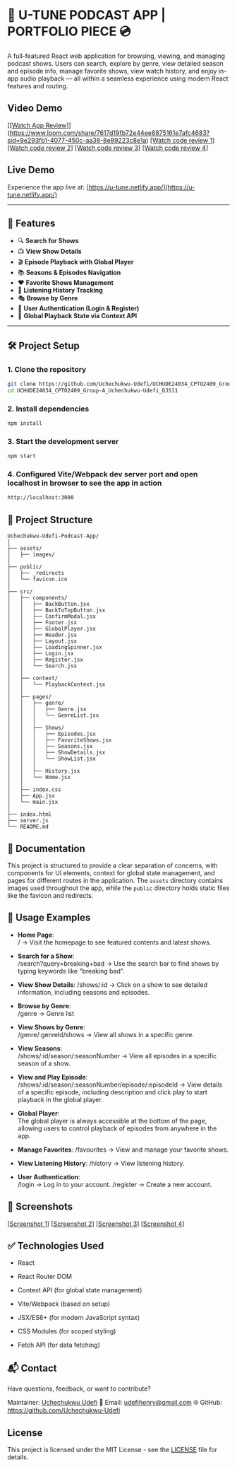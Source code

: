 # 🎵 U-TUNE PODCAST APP | PORTFOLIO PIECE 💿

A full-featured React web application for browsing, viewing, and managing podcast shows. Users can search, explore by genre, view detailed season and episode info, manage favorite shows, view watch history, and enjoy in-app audio playback — all within a seamless experience using modern React features and routing.


## Video Demo
[[[Watch App Review](https://www.loom.com/share/7617d19fb72e44ee8875161e7afc4683?sid=9e293fb1-4077-450c-aa38-8e89223c8e1a)]](https://www.loom.com/share/7617d19fb72e44ee8875161e7afc4683?sid=9e293fb1-4077-450c-aa38-8e89223c8e1a)
[[Watch code review 1]](https://www.loom.com/share/823bf52823974b43aec2bc22f79fbd37?sid=aba35115-fe5d-4f23-be76-ce9ca0b2b28f)
[[Watch code review 2]](https://www.loom.com/share/b35894707c6342e3bc7b46f37d67e82b)
[[Watch code review 3]](https://www.loom.com/share/7842b5ff9d7c4d84b2e9b116022f8ea0)
[[Watch code review 4]](https://www.loom.com/share/33f99d7c4c06495983430cc3d8211886)


## Live Demo
Experience the app live at: [https://u-tune.netlify.app/](https://u-tune.netlify.app/)

---

## 🚀 Features

- 🔍 **Search for Shows**  
- 📺 **View Show Details**  
- 🎬 **Episode Playback with Global Player**  
- 📚 **Seasons & Episodes Navigation**  
- ❤️ **Favorite Shows Management**  
- 📖 **Listening History Tracking**  
- 🎭 **Browse by Genre**  
- 🔐 **User Authentication (Login & Register)**  
- 🧠 **Global Playback State via Context API**

---

## 🛠️ Project Setup

### 1. **Clone the repository**
```bash
git clone https://github.com/Uchechukwu-Udefi/UCHUDE24034_CPTO2409_Group-A_Uchechukwu-Udefi_DJS11 (main)
cd UCHUDE24034_CPTO2409_Group-A_Uchechukwu-Udefi_DJS11
```
### 2. **Install dependencies**
```bash
npm install
```
### 3. **Start the development server**
```bash
npm start
```
### 4. **Configured Vite/Webpack dev server port and open localhost in browser to see the app in action**
```bash
http://localhost:3000
```

## 🧭 Project Structure

``` plaintext
Uchechukwu-Udefi-Podcast-App/
│
├── assets/
│   ├── images/
│
├── public/
│   ├── _redirects
│   └── favicon.ico
│
├── src/
│   ├── components/
│   │   ├── BackButton.jsx
│   │   ├── BackToTopButton.jsx
│   │   ├── ConfirmModal.jsx
│   │   ├── Footer.jsx
│   │   ├── GlobalPlayer.jsx
│   │   ├── Header.jsx
│   │   ├── Layout.jsx
│   │   ├── LoadingSpinner.jsx
│   │   ├── Login.jsx
│   │   ├── Register.jsx
│   │   └── Search.jsx
│   │
│   ├── context/
│   │   └── PlaybackContext.jsx
│   │
│   ├── pages/
│   │   ├── genre/
│   │   │   ├── Genre.jsx
│   │   │   └── GenreList.jsx
│   │   │
│   │   ├── Shows/
│   │   │   ├── Episodes.jsx
│   │   │   ├── FavoriteShows.jsx
│   │   │   ├── Seasons.jsx
│   │   │   ├── ShowDetails.jsx
│   │   │   └── ShowList.jsx
│   │   │
│   │   ├── History.jsx
│   │   └── Home.jsx
│   │
│   ├── index.css
│   ├── App.jsx
│   └── main.jsx
│
├── index.html
├── server.js
└── README.md
```
## 📖 Documentation
This project is structured to provide a clear separation of concerns, with components for UI elements, context for global state management, and pages for different routes in the application. The `assets` directory contains images used throughout the app, while the `public` directory holds static files like the favicon and redirects.


## 🧪 Usage Examples

- **Home Page**:  
  / → Visit the homepage to see featured contents and latest shows.

- **Search for a Show**:  
  /search?query=breaking+bad → Use the search bar to find shows by typing keywords like "breaking bad".

- **View Show Details**:
  /shows/:id → Click on a show to see detailed information, including seasons and episodes.

- **Browse by Genre**:  
  /genre → Genre list

- **View Shows by Genre**:  
  /genre/:genreId/shows → View all shows in a specific genre.

- **View Seasons**:  
  /shows/:id/season/:seasonNumber → View all episodes in a specific season of a show.

- **View and Play Episode**:  
  /shows/:id/season/:seasonNumber/episode/:episodeId → View details of a specific episode, including description and click play to start playback in the global player.

- **Global Player**:  
  The global player is always accessible at the bottom of the page, allowing users to control playback of episodes from anywhere in the app.

- **Manage Favorites**:
  /favourites → View and manage your favorite shows.

- **View Listening History**:
  /history → View listening history.

- **User Authentication**:  
  /login → Log in to your account.
    /register → Create a new account.


## 📸 Screenshots
[[Screenshot 1](assets/images/lg-screen.jpg)]
[[Screenshot 2](assets/images/md-screen.jpg)]
[[Screenshot 3](assets/images/sm-screen.jpg)]
[[Screenshot 4](assets/images/loading.jpg)]


## ✅ Technologies Used
- React

- React Router DOM

- Context API (for global state management)

- Vite/Webpack (based on setup)

- JSX/ES6+ (for modern JavaScript syntax)

- CSS Modules (for scoped styling)

- Fetch API (for data fetching)


## 📬 Contact
Have questions, feedback, or want to contribute?

Maintainer: [Uchechukwu Udefi](https://github.com/Uchechukwu-Udefi)
📧 Email: [udefihenry@gmail.com](mailto:udefihenry@gmail.com)
🌐 GitHub: https://github.com/Uchechukwu-Udefi

## License
This project is licensed under the MIT License - see the [LICENSE](LICENSE) file for details.

